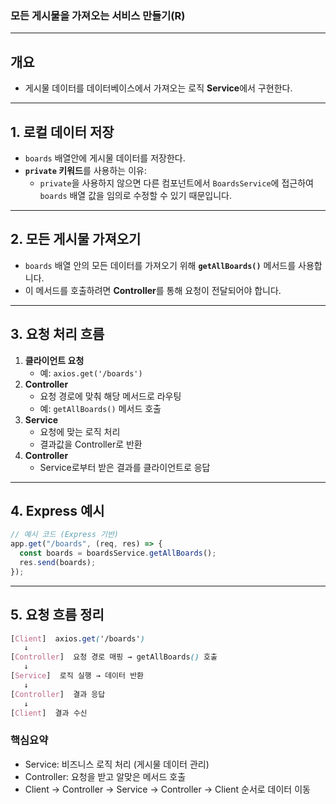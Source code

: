 ### 모든 게시물을 가져오는 서비스 만들기(R)

---

## 개요

- 게시물 데이터를 데이터베이스에서 가져오는 로직 **Service**에서 구현한다.

---

## 1. 로컬 데이터 저장

- `boards` 배열안에 게시물 데이터를 저장한다.
- **`private` 키워드**를 사용하는 이유:
  - `private`을 사용하지 않으면 다른 컴포넌트에서 `BoardsService`에 접근하여 `boards` 배열 값을 임의로 수정할 수 있기 때문입니다.

---

## 2. 모든 게시물 가져오기

- `boards` 배열 안의 모든 데이터를 가져오기 위해 **`getAllBoards()`** 메서드를 사용합니다.
- 이 메서드를 호출하려면 **Controller**를 통해 요청이 전달되어야 합니다.

---

## 3. 요청 처리 흐름

1. **클라이언트 요청**
   - 예: `axios.get('/boards')`
2. **Controller**
   - 요청 경로에 맞춰 해당 메서드로 라우팅
   - 예: `getAllBoards()` 메서드 호출
3. **Service**
   - 요청에 맞는 로직 처리
   - 결과값을 Controller로 반환
4. **Controller**
   - Service로부터 받은 결과를 클라이언트로 응답

---

## 4. Express 예시

```javascript
// 예시 코드 (Express 기반)
app.get("/boards", (req, res) => {
  const boards = boardsService.getAllBoards();
  res.send(boards);
});
```

---

## 5. 요청 흐름 정리

```scss
[Client]  axios.get('/boards')
   ↓
[Controller]  요청 경로 매핑 → getAllBoards() 호출
   ↓
[Service]  로직 실행 → 데이터 반환
   ↓
[Controller]  결과 응답
   ↓
[Client]  결과 수신

```

### 핵심요약

- Service: 비즈니스 로직 처리 (게시물 데이터 관리)
- Controller: 요청을 받고 알맞은 메서드 호출
- Client -> Controller -> Service -> Controller -> Client 순서로 데이터 이동
